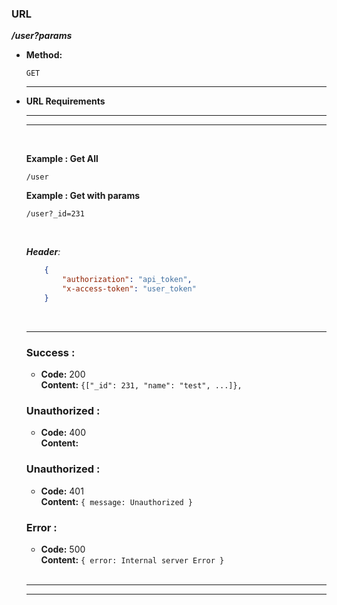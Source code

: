 ### **URL**

  **_/user?params_**

* **Method:**

  `GET`

    ----
  
*  **URL Requirements**

    ----
    ----
    <br />
 
    **Example : Get All**

   `/user`

    **Example : Get with params**

   `/user?_id=231`


    <br />

    _**Header**:_

    ```json
        {
            "authorization": "api_token",
            "x-access-token": "user_token"
        }
    ```


    <br />

    ----

    ### **Success :**

    * **Code:** 200 <br />
      **Content:** `{["_id": 231, "name": "test", ...]},`

    ### **Unauthorized :**

    * **Code:** 400 <br />
      **Content:**

    ### **Unauthorized :**

    * **Code:** 401 <br />
      **Content:** `{ message: Unauthorized }`
 
    ### **Error :**

    * **Code:** 500 <br />
      **Content:** `{ error: Internal server Error }`

    <br />

    ----
    ----